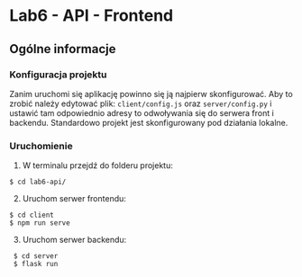 # Lab6 - API - Frontend

## Ogólne informacje

### Konfiguracja projektu

Zanim uruchomi się aplikację powinno się ją najpierw skonfigurować. Aby to zrobić należy edytować plik: `client/config.js` oraz `server/config.py` i ustawić tam odpowiednio adresy to odwoływania się do serwera front i backendu. Standardowo projekt jest skonfigurowany pod działania lokalne.

### Uruchomienie

1. W terminalu przejdź do folderu projektu:

```
$ cd lab6-api/
```

2. Uruchom serwer frontendu:

```
$ cd client
$ npm run serve
```

3. Uruchom serwer backendu:

```
 $ cd server
 $ flask run
```
